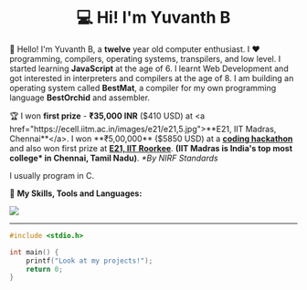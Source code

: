 <h1 align="center">💻 Hi! I'm Yuvanth B</h1>

👋 Hello! I'm Yuvanth B, a **twelve** year old computer enthusiast. I ❤️ programming, compilers, operating systems, transpilers, and low level.
I started learning **JavaScript** at the age of 6. I learnt Web Development and got interested in interpreters and compilers at the age of 8.
I am building an operating system called **BestMat**, a compiler for my own programming language **BestOrchid** and assembler.

🏆 I won **first prize** - **₹35,000 INR** ($410 USD) at <a href="https://ecell.iitm.ac.in/images/e21/e21,5.jpg">**E21, IIT Madras, Chennai**</a>. I won **₹5,00,000** ($5850 USD) at a <a href="https://www.facebook.com/whitehatjr/videos/yuvanth-b-is-the-whitehat-jr-logic-and-coding-champion-he-really-liked-the-daily/280711273214892/">**coding hackathon**</a> and also won first prize at <a href="https://www.codingal.com/competitions/iit-roorkee-kids-codathon/#:~:text=Winner%3A%20Yuvanth%20B%2C%20Grade%205%2C%20New%20Horizon%20School%2C%20Bangalore%2C%20India">**E21, IIT Roorkee**</a>. **(IIT Madras is India's top most college\* in Chennai, Tamil Nadu)**. _*By NIRF Standards_

I usually program in C.

🎉 **My Skills, Tools and Languages:**

<img src="https://skillicons.dev/icons?i=js,rust,c,cpp,go,ts,ocaml,linux,vim,neovim,apple,docker,git,bash,python,java,nodejs,react,electron,tauri,zig&perline=7"></img>

---

```c
#include <stdio.h>

int main() {
    printf("Look at my projects!");
    return 0;
}
```
